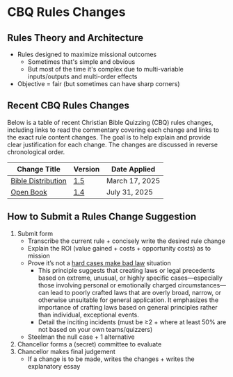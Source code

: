 # CBQ Rules Changes

## Rules Theory and Architecture

- Rules designed to maximize missional outcomes
    - Sometimes that's simple and obvious
    - But most of the time it's complex due to multi-variable inputs/outputs and multi-order effects
- Objective = fair (but sometimes can have sharp corners)

## Recent CBQ Rules Changes

Below is a table of recent Christian Bible Quizzing (CBQ) rules changes, including links to read the commentary covering each change and links to the exact rule content changes. The goal is to help explain and provide clear justification for each change. The changes are discussed in reverse chronological order.

| Change Title | Version | Date Applied |
|-|-|-|
| [Bible Distribution](_rules_changes/2025-03-17_bible_distribution.md) | [1.5](https://github.com/gryphonshafer/cbqz-site/commit/afb599082582432d6693fe36cdd20d3c4922b9fd) | March 17, 2025 |
| [Open Book](_rules_changes/2025-07-31_open_book.md) | [1.4](https://github.com/gryphonshafer/cbqz-site/commit/3d5cd863b94de2c69718fff9840022ed82fa9952) | July 31, 2025 |

## How to Submit a Rules Change Suggestion

1. Submit form
    - Transcribe the current rule + concisely write the desired rule change
    - Explain the ROI (value gained + costs + opportunity costs) as to mission
    - Prove it’s not a [hard cases make bad law](https://en.wikipedia.org/wiki/Hard_cases_make_bad_law) situation
        - This principle suggests that creating laws or legal precedents based on extreme, unusual, or highly specific cases—especially those involving personal or emotionally charged circumstances—can lead to poorly crafted laws that are overly broad, narrow, or otherwise unsuitable for general application. It emphasizes the importance of crafting laws based on general principles rather than individual, exceptional events.
        - Detail the inciting incidents (must be ≥2 + where at least 50% are not based on your own teams/quizzers)
    - Steelman the null case + 1 alternative
2. Chancellor forms a (secret) committee to evaluate
3. Chancellor makes final judgement
    - If a change is to be made, writes the changes + writes the explanatory essay
